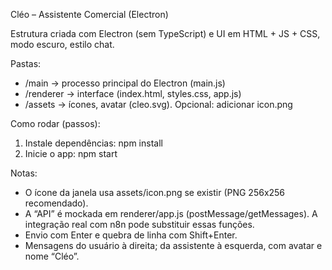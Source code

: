 Cléo – Assistente Comercial (Electron)

Estrutura criada com Electron (sem TypeScript) e UI em HTML + JS + CSS, modo escuro, estilo chat.

Pastas:
- /main → processo principal do Electron (main.js)
- /renderer → interface (index.html, styles.css, app.js)
- /assets → ícones, avatar (cleo.svg). Opcional: adicionar icon.png

Como rodar (passos):
1) Instale dependências: npm install
2) Inicie o app: npm start

Notas:
- O ícone da janela usa assets/icon.png se existir (PNG 256x256 recomendado).
- A “API” é mockada em renderer/app.js (postMessage/getMessages). A integração real com n8n pode substituir essas funções.
- Envio com Enter e quebra de linha com Shift+Enter.
- Mensagens do usuário à direita; da assistente à esquerda, com avatar e nome “Cléo”.

